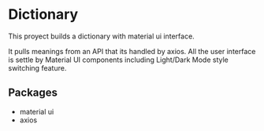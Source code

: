 # Dictionary
This proyect builds a dictionary with material ui interface.

It pulls meanings from an API that its handled by axios. All the user interface is settle by Material UI components including Light/Dark Mode style switching feature.


## Packages
* material ui
* axios
